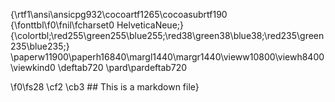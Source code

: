 {\rtf1\ansi\ansicpg932\cocoartf1265\cocoasubrtf190
{\fonttbl\f0\fnil\fcharset0 HelveticaNeue;}
{\colortbl;\red255\green255\blue255;\red38\green38\blue38;\red235\green235\blue235;}
\paperw11900\paperh16840\margl1440\margr1440\vieww10800\viewh8400\viewkind0
\deftab720
\pard\pardeftab720

\f0\fs28 \cf2 \cb3 ## This is a markdown file}